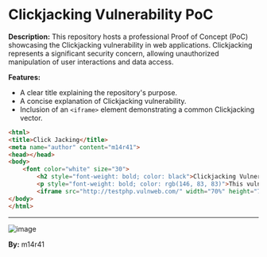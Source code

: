 # Clickjacking Vulnerability PoC

**Description:**
This repository hosts a professional Proof of Concept (PoC) showcasing the Clickjacking vulnerability in web applications. Clickjacking represents a significant security concern, allowing unauthorized manipulation of user interactions and data access.

**Features:**
- A clear title explaining the repository's purpose.
- A concise explanation of Clickjacking vulnerability.
- Inclusion of an `<iframe>` element demonstrating a common Clickjacking vector.

  
```html
<html>
<title>Click Jacking</title>
<meta name="author" content="m14r41">
<head></head>
<body>
    <font color="white" size="30">
        <h2 style="font-weight: bold; color: black">Clickjacking Vulnerability Poc</h2>
        <p style="font-weight: bold; color: rgb(146, 83, 83)">This vulnerability presents a security risk, allowing for potential manipulation</br> of user interactions and unauthorized data access without user consent.</p>
        <iframe src="http://testphp.vulnweb.com/" width="70%" height="70%"></iframe>
</body>
</html>
```

---

![image](https://github.com/m14r41/Clickjacking-Poc/assets/95265573/42fd8f35-bd40-480e-87a1-fafc8392ab21)


**By:** m14r41
